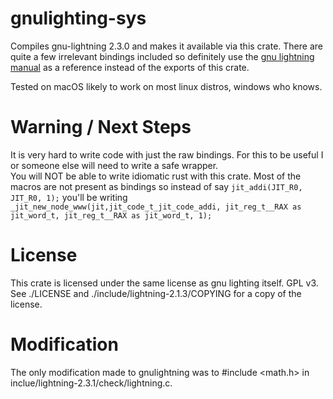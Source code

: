 # gnulighting-sys

Compiles gnu-lightning 2.3.0 and makes it available via this crate. There are quite a few
irrelevant bindings included so definitely use the [gnu lightning manual](https://www.gnu.org/software/lightning/manual/lightning.html) 
as a reference instead of the exports of this crate.

Tested on macOS likely to work on most linux distros, windows who knows.

# Warning / Next Steps
It is very hard to write code with just the raw bindings. For this to be useful I or someone else will need to write a safe wrapper.  
You will NOT be able to write idiomatic rust with this crate.
Most of the macros are not present as bindings so instead of say
 `jit_addi(JIT_R0, JIT_R0, 1);` you'll be writing `_jit_new_node_www(jit,jit_code_t_jit_code_addi, jit_reg_t__RAX as jit_word_t, jit_reg_t__RAX as jit_word_t, 1);`

# License
This crate is licensed under the same license as gnu lighting itself. GPL v3. See ./LICENSE and ./include/lightning-2.1.3/COPYING
for a copy of the license.

# Modification
The only modification made to gnulightning was to #include <math.h> in inclue/lightning-2.3.1/check/lightning.c.
